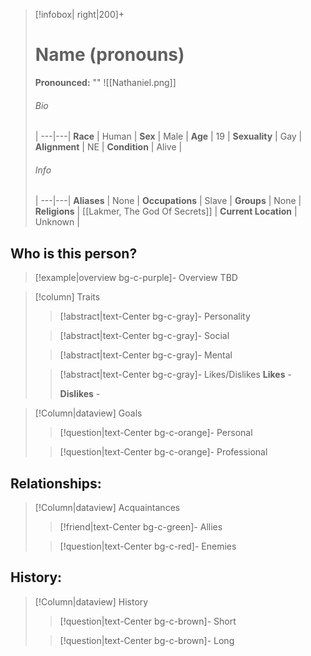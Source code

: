 > [!infobox| right|200]+
> # Name (pronouns)
> **Pronounced:**  ""
> ![[Nathaniel.png]]
> ###### Bio
>  |
> ---|---|
> **Race** | Human |
> **Sex** | Male |
> **Age** | 19 |
> **Sexuality** | Gay |
> **Alignment** | NE |
> **Condition** | Alive |
> ###### Info
>  |
> ---|---|
> **Aliases** | None |
> **Occupations** | Slave |
> **Groups** | None |
> **Religions** | [[Lakmer, The God Of Secrets]]  |
> **Current Location** | Unknown |

## Who is this person?
> [!example|overview bg-c-purple]- Overview 
> TBD


> [!column] Traits
>> [!abstract|text-Center bg-c-gray]- Personality
>>  
>
>
>> [!abstract|text-Center bg-c-gray]- Social
>> 
>
>
>> [!abstract|text-Center bg-c-gray]- Mental
>> 
>
>
>> [!abstract|text-Center bg-c-gray]- Likes/Dislikes
>> **Likes** - 
>>  
>> **Dislikes** - 


> [!Column|dataview] Goals
>> [!question|text-Center bg-c-orange]- Personal
>>  
>
>
>> [!question|text-Center bg-c-orange]- Professional
>>  
>


## Relationships:

> [!Column|dataview] Acquaintances
>> [!friend|text-Center bg-c-green]- Allies
>>   
>
>
>> [!question|text-Center bg-c-red]- Enemies
>>   
>

## History:
> [!Column|dataview] History
>> [!question|text-Center bg-c-brown]- Short
>>   
>
>
>> [!question|text-Center bg-c-brown]- Long
>>   

